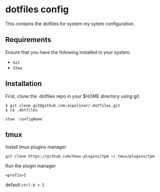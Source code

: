 # dotfiles config

This contains the dotfiles for system my sytem configuration.

## Requirements

Ensure that you have the following installed in your system.

 - `Git`
 - `Stow`

## Installation

First, clone the .dotfiles repo in your $HOME directory using git.

```
$ git clone git@github.com:alpolinar/.dotfiles.git
$ cd .dotfiles
```
```
stow `configName`
```
## tmux

Install tmux plugins manager

```
git clone https://github.com/tmux-plugins/tpm ~/.tmux/plugins/tpm
```
Run the plugin manager
```
<prefix>I
```
default `ctrl-b + I`
